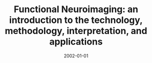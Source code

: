 ---
title: "Functional Neuroimaging: an introduction to the technology, methodology, interpretation, and applications"
date: 2002-01-01
authors_string: T. Russell, F. Zelaya, R. Bressan, Peter Bandettini
authors:
   - T. Russell
   - F. Zelaya
   - R. Bressan
   - Peter Bandettini
author_ids:
   - peter_bandettini
journal: ''
volume: 
issue: 
pages: Jan-50
book_title: ''
publisher: 'Dunitz Press'
abstract: ''
project_id: 
paper_url: 
doi: 
data_loc: ''
code_loc: ''
file: '/assets/publications//assets/publications/'
file_name: '/assets/publications/'
type: book_chapter
pub_str: 'In:  (2002)'
layout: publication 
---